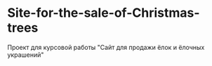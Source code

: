 # Site-for-the-sale-of-Christmas-trees
Проект для курсовой работы "Сайт для продажи ёлок и ёлочных украшений"

